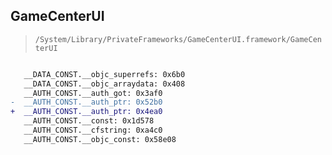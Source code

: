 ## GameCenterUI

> `/System/Library/PrivateFrameworks/GameCenterUI.framework/GameCenterUI`

```diff

   __DATA_CONST.__objc_superrefs: 0x6b0
   __DATA_CONST.__objc_arraydata: 0x408
   __AUTH_CONST.__auth_got: 0x3af0
-  __AUTH_CONST.__auth_ptr: 0x52b0
+  __AUTH_CONST.__auth_ptr: 0x4ea0
   __AUTH_CONST.__const: 0x1d578
   __AUTH_CONST.__cfstring: 0xa4c0
   __AUTH_CONST.__objc_const: 0x58e08

```
